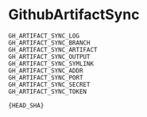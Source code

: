 # GithubArtifactSync

```text
GH_ARTIFACT_SYNC_LOG
GH_ARTIFACT_SYNC_BRANCH
GH_ARTIFACT_SYNC_ARTIFACT
GH_ARTIFACT_SYNC_OUTPUT
GH_ARTIFACT_SYNC_SYMLINK
GH_ARTIFACT_SYNC_ADDR
GH_ARTIFACT_SYNC_PORT
GH_ARTIFACT_SYNC_SECRET
GH_ARTIFACT_SYNC_TOKEN
```

```text
{HEAD_SHA}
```
